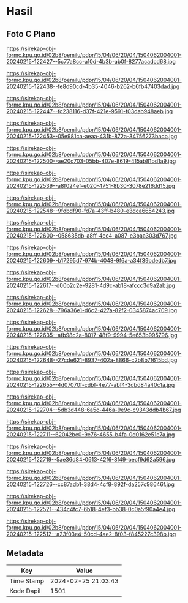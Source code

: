 # Hasil

## Foto C Plano

https://sirekap-obj-formc.kpu.go.id/02b8/pemilu/pdpr/15/04/06/20/04/1504062004001-20240215-122427--5c77a8cc-a10d-4b3b-ab0f-8277acadcd68.jpg

https://sirekap-obj-formc.kpu.go.id/02b8/pemilu/pdpr/15/04/06/20/04/1504062004001-20240215-122438--fe8d90cd-4b35-4046-b262-b6fb47403dad.jpg

https://sirekap-obj-formc.kpu.go.id/02b8/pemilu/pdpr/15/04/06/20/04/1504062004001-20240215-122447--fc238116-d37f-421e-9591-f03dab948aeb.jpg

https://sirekap-obj-formc.kpu.go.id/02b8/pemilu/pdpr/15/04/06/20/04/1504062004001-20240215-122453--05e981ca-aeaa-431b-872a-34756273bacb.jpg

https://sirekap-obj-formc.kpu.go.id/02b8/pemilu/pdpr/15/04/06/20/04/1504062004001-20240215-122500--ae20c703-05bb-407e-8619-415ab81bd1a9.jpg

https://sirekap-obj-formc.kpu.go.id/02b8/pemilu/pdpr/15/04/06/20/04/1504062004001-20240215-122539--a8f024ef-e020-4751-8b30-3078e216dd15.jpg

https://sirekap-obj-formc.kpu.go.id/02b8/pemilu/pdpr/15/04/06/20/04/1504062004001-20240215-122548--9fdbdf90-fd7a-43ff-b480-e3dca6654243.jpg

https://sirekap-obj-formc.kpu.go.id/02b8/pemilu/pdpr/15/04/06/20/04/1504062004001-20240215-122600--058635db-a8ff-4ec4-a087-e3baa303d767.jpg

https://sirekap-obj-formc.kpu.go.id/02b8/pemilu/pdpr/15/04/06/20/04/1504062004001-20240215-122609--b17295d7-974b-4048-9f6a-a34f39bdedb7.jpg

https://sirekap-obj-formc.kpu.go.id/02b8/pemilu/pdpr/15/04/06/20/04/1504062004001-20240215-122617--d00b2c2e-9281-4d9c-ab18-afccc3d9a2ab.jpg

https://sirekap-obj-formc.kpu.go.id/02b8/pemilu/pdpr/15/04/06/20/04/1504062004001-20240215-122628--796a36e1-d6c2-427a-82f2-0345874ac709.jpg

https://sirekap-obj-formc.kpu.go.id/02b8/pemilu/pdpr/15/04/06/20/04/1504062004001-20240215-122635--afb98c2a-8017-48f9-9994-5e653b995796.jpg

https://sirekap-obj-formc.kpu.go.id/02b8/pemilu/pdpr/15/04/06/20/04/1504062004001-20240215-122648--27cde621-8937-402a-8866-c2b8b7f615bd.jpg

https://sirekap-obj-formc.kpu.go.id/02b8/pemilu/pdpr/15/04/06/20/04/1504062004001-20240215-122655--4d07070f-cdbf-4e77-abf4-3dbd84a40c1a.jpg

https://sirekap-obj-formc.kpu.go.id/02b8/pemilu/pdpr/15/04/06/20/04/1504062004001-20240215-122704--5db3d448-6a5c-446a-9e9c-c9343ddb4b67.jpg

https://sirekap-obj-formc.kpu.go.id/02b8/pemilu/pdpr/15/04/06/20/04/1504062004001-20240215-122711--62042be0-9e76-4655-b4fa-0d0162e51e7a.jpg

https://sirekap-obj-formc.kpu.go.id/02b8/pemilu/pdpr/15/04/06/20/04/1504062004001-20240215-122719--5ae36d84-0613-42f6-8f49-becf9d62a596.jpg

https://sirekap-obj-formc.kpu.go.id/02b8/pemilu/pdpr/15/04/06/20/04/1504062004001-20240215-122726--cc87adb1-38d4-4cf8-892f-da257c98646f.jpg

https://sirekap-obj-formc.kpu.go.id/02b8/pemilu/pdpr/15/04/06/20/04/1504062004001-20240215-122521--434c4fc7-6b18-4ef3-bb38-0c0a5f90a4e4.jpg

https://sirekap-obj-formc.kpu.go.id/02b8/pemilu/pdpr/15/04/06/20/04/1504062004001-20240215-122512--a23f03e4-50cd-4ae2-8f03-f845227c398b.jpg


## Metadata

| Key        | Value               |
| ---------- | ------------------- |
| Time Stamp | 2024-02-25 21:03:43 |
| Kode Dapil | 1501                |



